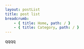 ```yaml
---
layout: postList
title: post list
breadcrumb:
    - { title: Home, path: / }
    - { title: Category, path: / }
---
```


qqqq